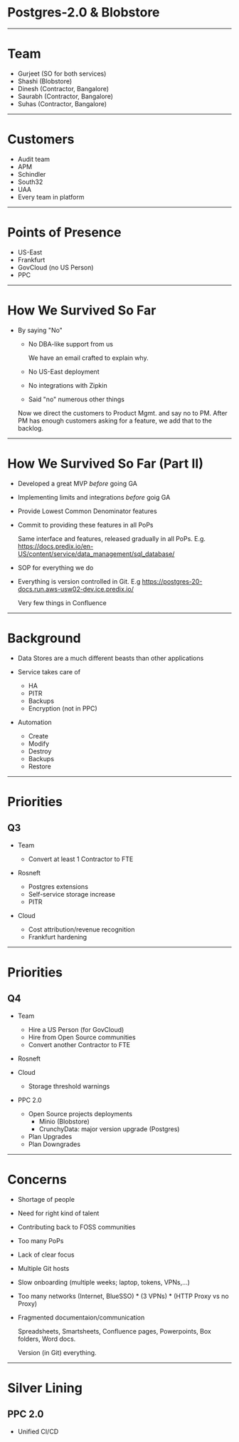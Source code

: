 Postgres-2.0 & Blobstore
========================

---

Team
====

- Gurjeet (SO for both services)
- Shashi (Blobstore)
- Dinesh (Contractor, Bangalore)
- Saurabh (Contractor, Bangalore)
- Suhas (Contractor, Bangalore)

---

Customers
=========

- Audit team
- APM
- Schindler
- South32
- UAA
- Every team in platform

---

Points of Presence
==================

- US-East
- Frankfurt
- GovCloud (no US Person)
- PPC

---

How We Survived So Far
======================

- By saying "No"
  + No DBA-like support from us

    We have an email crafted to explain why.

  + No US-East deployment
  + No integrations with Zipkin
  + Said "no" numerous other things

  Now we direct the customers to Product Mgmt. and say no to PM. After PM has
  enough customers asking for a feature, we add that to the backlog.

---

How We Survived So Far (Part II)
================================

- Developed a great MVP _before_ going GA
- Implementing limits and integrations _before_ goig GA
- Provide Lowest Common Denominator features
- Commit to providing these features in all PoPs

  Same interface and features, released gradually in all PoPs. E.g. 
  https://docs.predix.io/en-US/content/service/data_management/sql_database/

- SOP for everything we do
- Everything is version controlled in Git. E.g https://postgres-20-docs.run.aws-usw02-dev.ice.predix.io/

  Very few things in Confluence

---

Background
==========

- Data Stores are a much different beasts than other applications
- Service takes care of
  + HA
  + PITR
  + Backups
  + Encryption (not in PPC)

- Automation
  + Create
  + Modify
  + Destroy
  + Backups
  + Restore

---

Priorities
==========

Q3
----

- Team
  + Convert at least 1 Contractor to FTE

- Rosneft
  + Postgres extensions
  + Self-service storage increase
  + PITR

- Cloud
  + Cost attribution/revenue recognition
  + Frankfurt hardening

---

Priorities
==========

Q4
----

- Team
  + Hire a US Person (for GovCloud)
  + Hire from Open Source communities
  + Convert another Contractor to FTE

- Rosneft
- Cloud
  + Storage threshold warnings

- PPC 2.0
  + Open Source projects deployments
    - Minio (Blobstore)
    - CrunchyData: major version upgrade (Postgres)
  + Plan Upgrades
  + Plan Downgrades


---

Concerns
========

- Shortage of people
- Need for right kind of talent
- Contributing back to FOSS communities
- Too many PoPs
- Lack of clear focus
- Multiple Git hosts
- Slow onboarding (multiple weeks; laptop, tokens, VPNs,...)
- Too many networks (Internet, BlueSSO) * (3 VPNs) * (HTTP Proxy vs no Proxy)
- Fragmented documentaion/communication

  Spreadsheets, Smartsheets, Confluence pages, Powerpoints, Box folders, Word docs.

  Version (in Git) everything.

---

Silver Lining
==========

PPC 2.0
-------

- Unified CI/CD





